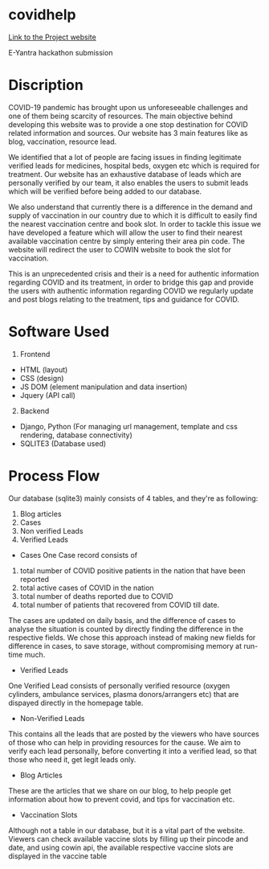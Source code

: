 # covidhelp
[Link to the Project website](https://covidhelp.pythonanywhere.com "CovidHelp")

E-Yantra hackathon submission
# Discription
COVID-19 pandemic has brought upon us unforeseeable challenges and one of them being  scarcity of resources. The main objective behind developing this website was to provide a one stop destination for COVID related information and sources. Our website has 3 main features like as blog, vaccination, resource lead. 

We identified that a lot of people are facing issues in finding legitimate verified leads for medicines, hospital beds, oxygen etc which is required for treatment. Our website has an exhaustive database of leads which are personally verified by our team, it also enables the users to submit leads which will be verified before being added to our database. 

We also understand that currently there is a difference in the demand and supply of vaccination in our country due to which it is difficult to easily find the nearest vaccination centre and book slot. In order to tackle this issue we have developed a feature which will allow the user to find their nearest available vaccination centre by simply entering their area pin code. The website will redirect the user to COWIN website to book the slot for vaccination. 

This is an unprecedented crisis and their is a need for authentic information regarding COVID and its treatment, in order to bridge this gap and provide the users with authentic information regarding COVID we regularly update and post blogs relating to the treatment, tips and guidance for COVID. 

# Software Used

1. Frontend
- HTML (layout)
- CSS (design)
- JS DOM (element manipulation and data insertion)
- Jquery (API call)

2. Backend
- Django, Python (For managing url management, template and css rendering, database connectivity)
- SQLITE3 (Database used)

# Process Flow
Our database (sqlite3) mainly consists of 4 tables, and they're as following:
1. Blog articles
2. Cases
3. Non verified Leads
4. Verified Leads

- Cases
One Case record consists of 
1. total number of COVID positive patients in the nation that have been reported
2. total active cases of COVID in the nation
3. total number of deaths reported due to COVID
4. total number of patients that recovered from COVID
till date.

The cases are updated on daily basis, and the difference of cases to analyse the situation is counted by directly finding the difference in the respective fields.
We chose this approach instead of making new fields for difference in cases, to save storage, without compromising memory at run-time much.

- Verified Leads

One Verified Lead consists of personally verified resource (oxygen cylinders, ambulance services, plasma donors/arrangers etc) that are dispayed directly in the homepage table.

- Non-Verified Leads

This contains all the leads that are posted by the viewers who have sources of those who can help in providing resources for the cause.
We aim to verify each lead personally, before converting it into a verified lead, so that those who need it, get legit leads only.

- Blog Articles

These are the articles that we share on our blog, to help people get information about how to prevent covid, and tips for vaccination etc.

- Vaccination Slots

Although not a table in our database, but it is a vital part of the website.
Viewers can check available vaccine slots by filling up their pincode and date, and using cowin api, the available respective vaccine slots are displayed in the vaccine table
